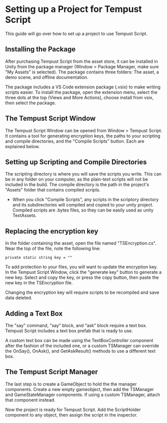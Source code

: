 # Setting up a Project for Tempust Script
This guide will go over how to set up a project to use Tempust Script.

## Installing the Package
After purchasing Tempust Script from the asset store, it can be installed in Unity from the package manager (Window > Package Manager, make sure "My Assets" is selected). The package contains three folders: The asset, a demo scene, and offline documentation.

The package includes a VS Code extension package (.vsix) to make writing scripts easier. To install the package, open the extension menu, select the three dots at the top (Views and More Actions), choose install from vsix, then select the package.

## The Tempust Script Window
The Tempust Script Window can be opened from Window > Tempust Script. It contains a tool for generating encryption keys, the paths to your scripting and compile directories, and the "Compile Scripts" button. Each are explained below.

## Setting up Scripting and Compile Directories
The scripting directory is where you will save the scripts you write. This can be in any folder on your computer, as the plain-text scripts will not be included in the build. The compile directory is the path in the project's "Assets" folder that contains compiled scripts.

* When you click "Compile Scripts", any scripts in the scriptory directory and its subdirectories will compiled and copied to your unity project. Compiled scripts are .bytes files, so they can be easily used as unity TextAssets.

## Replacing the encryption key
In the folder containing the asset, open the file named "TSEncryption.cs". Near the top of the file, note the following line:

    private static string key = ""
To add protection to your files, you will want to update the encryption key. In the Tempust Script Window, click the "generate key" button to generate a new key. Select and copy the key, or press the copy button, then paste the new key in the TSEncryption file.

Changing the encryption key will require scripts to be recompiled and save data deleted.

## Adding a Text Box
The "say" command, "say" block, and "ask" block require a text box. Tempust Script includes a text box prefab that is ready to use.

A custom text box can be made using the TextBoxController component after the fashion of the included one, or a custom TSManager can override the OnSay(), OnAsk(), and GetAskResult() methods to use a different text box.

## The Tempust Script Manager
The last step is to create a GameObject to hold the the manager components. Create a new empty gameobject, then add the TSManager and GameStateManager components. If using a custom TSManager, attach that component instead.

Now the project is ready for Tempust Script. Add the ScriptHolder component to any object, then assign the script in the inspector.